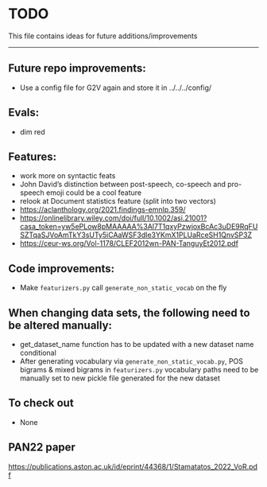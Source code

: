 # TODO
This file contains ideas for future additions/improvements

------

## Future repo improvements:
- Use a config file for G2V again and store it in ../../../config/

## Evals:
- dim red

## Features:

- work more on syntactic feats
- John David’s distinction between post-speech, co-speech and pro-speech emoji could be a cool feature
- relook at Document statistics feature (split into two vectors)
- https://aclanthology.org/2021.findings-emnlp.359/
- https://onlinelibrary.wiley.com/doi/full/10.1002/asi.21001?casa_token=yw5ePLow8pMAAAAA%3Al7T1qxyPzwjoxBcAc3uDE9RqFUSZTqaSJVoAmTkY3sUTy5iCAaWSF3dIe3YKmX1PLUaRceSH1QnvSP3Z
- https://ceur-ws.org/Vol-1178/CLEF2012wn-PAN-TanguyEt2012.pdf


## Code improvements:
- Make `featurizers.py` call `generate_non_static_vocab` on the fly

## When changing data sets, the following need to be altered manually:
- get_dataset_name function has to be updated with a new dataset name conditional
- After generating vocabulary via `generate_non_static_vocab.py`, POS bigrams & mixed bigrams in `featurizers.py` vocabulary paths need to be manually set to new pickle file generated for the new dataset


## To check out
- None

## PAN22 paper
https://publications.aston.ac.uk/id/eprint/44368/1/Stamatatos_2022_VoR.pdf
